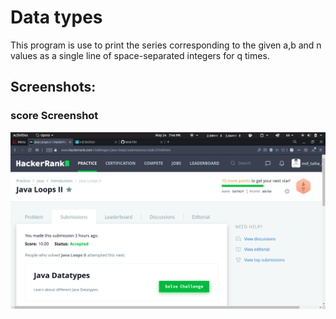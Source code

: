 # Data types

 This program is use to print the series corresponding to the given a,b and n values as a single line of  space-separated integers for q times.

## Screenshots:

### score Screenshot
![](Loop-II.png)
